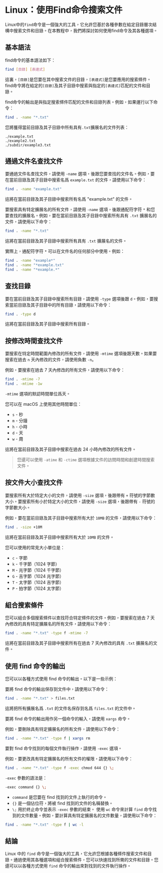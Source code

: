 # Linux：使用Find命令搜索文件

<Validator lang="zh-hant" :platformList="['Ubuntu 22.10', 'Debian 11', 'CentOS Stream 9', 'macOS 13.2.1']" date="2023-04-04" />

Linux中的`find`命令是一個強大的工具，它允許您基於各種參數在給定目錄層次結構中搜索文件和目錄。在本教程中，我們將探討如何使用find命令及其各種選項。

## 基本語法

find命令的基本語法如下：

```sh
find [目錄] [表達式]
```

這裏，`[目錄]`是您要在其中搜索文件的目錄，`[表達式]`是您要應用的搜索條件。find命令將在給定的`[目錄]`及其子目錄中搜索與指定的`[表達式]`匹配的文件和目錄。

find命令的輸出是與指定搜索條件匹配的文件和目錄列表。例如，如果運行以下命令：

```sh
find . -name "*.txt"
```

您將獲得當前目錄及其子目錄中所有具有`.txt`擴展名的文件列表：

```
./example.txt
./example2.txt
./subdir/example3.txt
```

## 通過文件名查找文件

要通過文件名查找文件，請使用 `-name` 選項，後跟您要查找的文件名。例如，要在當前目錄及其子目錄中搜索名爲 `example.txt` 的文件，請使用以下命令：

```sh
find . -name "example.txt"
```

這將在當前目錄及其子目錄中搜索所有名爲 "example.txt" 的文件。

要搜索具有特定擴展名的所有文件，請使用 `-name` 選項，後跟通配符字符 `*` 和您要查找的擴展名。例如，要在當前目錄及其子目錄中搜索所有具有 `.txt` 擴展名的文件，請使用以下命令：

```sh
find . -name "*.txt"
```

這將在當前目錄及其子目錄中搜索所有具有 `.txt` 擴展名的文件。

實際上，通配符字符 `*` 可以在文件名的任何部分中使用。例如：

```sh
find . -name "example*"
find . -name "*example.txt"
find . -name "*example.*"
```

## 查找目錄

要在當前目錄及其子目錄中搜索所有目錄，請使用 `-type` 選項後跟 `d`。例如，要搜索當前目錄及其子目錄中的所有目錄，請使用以下命令：

```sh
find . -type d
```

這將在當前目錄及其子目錄中搜索所有目錄。

## 按修改時間查找文件

要搜索在特定時間範圍內修改的所有文件，請使用 `-mtime` 選項後跟天數。如果要搜索在過去 `n` 天內修改的文件，請使用負數 `-n`。

例如，要搜索在過去 7 天內修改的所有文件，請使用以下命令：

```sh
find . -mtime -7
find . -mtime -1w
```

`-mtime` 選項的默認時間單位爲天。

您可以在 macOS 上使用其他時間單位：

- `s` - 秒
- `m` - 分鐘
- `h` - 小時
- `d` - 天
- `w` - 周

這將在當前目錄及其子目錄中搜索在過去 24 小時內修改的所有文件。

> 您還可以使用 `-atime` 和 `-ctime` 選項根據文件的訪問時間和創建時間搜索文件。

## 按文件大小查找文件

要搜索所有大於特定大小的文件，請使用 `-size` 選項，後跟帶有 `+` 符號的字節數大小。要搜索所有小於特定大小的文件，請使用 `-size` 選項，後跟帶有 `-` 符號的字節數大小。

例如，要在當前目錄及其子目錄中搜索所有大於 `10MB` 的文件，請使用以下命令：

```sh
find . -size +10M
```

這將在當前目錄及其子目錄中搜索所有大於 `10MB` 的文件。

您可以使用的常見大小單位是：

- `c` - 字節
- `k` - 千字節（1024 字節）
- `M` - 兆字節（1024 千字節）
- `G` - 吉字節（1024 兆字節）
- `T` - 太字節（1024 吉字節）
- `P` - 拍字節（1024 太字節）

## 組合搜索條件

您可以組合多個搜索條件以查找符合特定條件的文件。例如，要搜索在過去 7 天內修改的具有特定擴展名的所有文件，請使用以下命令：

```sh
find . -name "*.txt" -type f -mtime -7
```

這將在當前目錄及其子目錄中搜索所有在過去 7 天內修改的具有 `.txt` 擴展名的文件。

## 使用 find 命令的輸出

您可以以各種方式使用 find 命令的輸出。以下是一些示例：

要將 find 命令的輸出保存到文件中，請使用以下命令：

```sh
find . -name "*.txt" > files.txt
```

這將把所有擴展名爲 `.txt` 的文件名保存到名爲 `files.txt` 的文件中。

要將 find 命令的輸出用作另一個命令的輸入，請使用 `xargs` 命令。

例如，要刪除具有特定擴展名的所有文件，請使用以下命令：

```sh
find . -name "*.txt" -type f | xargs rm
```

要對 find 命令找到的每個文件執行操作，請使用 `-exec` 選項。

例如，要更改具有特定擴展名的所有文件的權限，請使用以下命令：

```sh
find . -name "*.txt" -type f -exec chmod 644 {} \;
```

`-exec` 參數的語法是：

```sh
-exec command {} \;
```

- `command` 是您要在 find 找到的文件上執行的命令。
- `{}` 是一個佔位符，將被 find 找到的文件的名稱替換。
- `\;` 用於終止命令並表示 `-exec` 參數的結束。
使用 `wc` 命令來計算 `find` 命令找到的文件數量。例如，要計算具有特定擴展名的文件數量，請使用以下命令：

```sh
find . -name "*.txt" -type f | wc -l
```

## 結論

Linux 中的 `find` 命令是一個強大的工具，它允許您根據各種條件搜索文件和目錄。通過使用其各種選項和組合搜索條件，您可以快速找到所需的文件和目錄。您還可以以各種方式使用 `find` 命令的輸出來對找到的文件執行操作。

